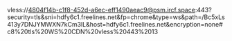 vless://4804f14b-c1f8-452d-a6ec-eff1490aeac9@psm.ircf.space:443?security=tls&sni=hdfy6c1.freelines.net&fp=chrome&type=ws&path=/Bc5xLs413y7DNJYMWXN7kCm3lL&host=hdfy6c1.freelines.net&encryption=none#c8%20tls%20WS%20CDN%20vless%20443%2013
